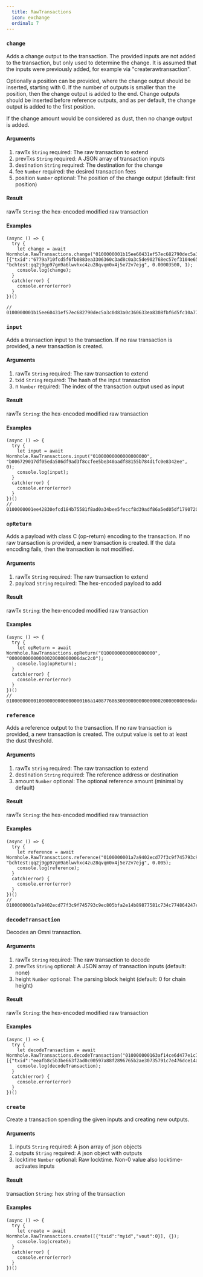 ```yaml
---
  title: RawTransactions
  icon: exchange
  ordinal: 7
---
```


### `change`

Adds a change output to the transaction. The provided inputs are not added to the transaction, but only used to determine the change. It is assumed that the inputs were previously added, for example via "createrawtransaction".

Optionally a position can be provided, where the change output should be inserted, starting with 0. If the number of outputs is smaller than the position, then the change output is added to the end. Change outputs should be inserted before reference outputs, and as per default, the change output is added to the first position.

If the change amount would be considered as dust, then no change output is added.

#### Arguments

1.  rawTx `String` required: The raw transaction to extend
2.  prevTxs `String` required: A JSON array of transaction inputs
3.  destination `String` required: The destination for the change
4.  fee `Number` required: the desired transaction fees
5.  position `Number` optional: The position of the change output (default: first position)

#### Result

rawTx `String`: the hex-encoded modified raw transaction

#### Examples


    (async () => {
      try {
        let change = await Wormhole.RawTransactions.change("0100000001b15ee60431ef57ec682790dec5a3c0d83a0c360633ea8308fbf6d5fc10a779670400000000ffffffff025c0d00000000000047512102f3e471222bb57a7d416c82bf81c627bfcd2bdc47f36e763ae69935bba4601ece21021580b888ff56feb27f17f08802ebed26258c23697d6a462d43fc13b565fda2dd52aeaa0a0000000000001976a914946cb2e08075bcbaf157e47bcb67eb2b2339d24288ac00000000", [{"txid":"6779a710fcd5f6fb0883ea3306360c3ad8c0a3c5de902768ec57ef3104e65eb1","vout":4,"scriptPubKey":"76a9147b25205fd98d462880a3e5b0541235831ae959e588ac","value":0.00068257}], "bchtest:qq2j9gp97gm9a6lwvhxc4zu28qvqm0x4j5e72v7ejg", 0.00003500, 1);
        console.log(change);
      }
      catch(error) {
        console.error(error)
      }
    })()

    // 0100000001b15ee60431ef57ec682790dec5a3c0d83a0c360633ea8308fbf6d5fc10a779670400000000ffffffff035c0d00000000000047512102f3e471222bb57a7d416c82bf81c627bfcd2bdc47f36e763ae69935bba4601ece21021580b888ff56feb27f17f08802ebed26258c23697d6a462d43fc13b565fda2dd52aeefe40000000000001976a9141522a025f2365eebee65cd8a8b8a38180dbcd59588acaa0a0000000000001976a914946cb2e08075bcbaf157e47bcb67eb2b2339d24288ac00000000


### `input`

Adds a transaction input to the transaction. If no raw transaction is provided, a new transaction is created.

#### Arguments

1.  rawTx `String` required: The raw transaction to extend
2.  txid `String` required: The hash of the input transaction
3.  n `Number` required: The index of the transaction output used as input

#### Result

rawTx `String`: the hex-encoded modified raw transaction

#### Examples


    (async () => {
      try {
        let input = await Wormhole.RawTransactions.input("01000000000000000000", "b006729017df05eda586df9ad3f8ccfee5be340aadf88155b784d1fc0e8342ee", 0);
        console.log(input);
      }
      catch(error) {
        console.error(error)
      }
    })()
    // 0100000001ee42830efcd184b75581f8ad0a34bee5feccf8d39adf86a5ed05df17907206b00000000000ffffffff0000000000


### `opReturn`

Adds a payload with class C (op-return) encoding to the transaction. If no raw transaction is provided, a new transaction is created. If the data encoding fails, then the transaction is not modified.

#### Arguments

1.  rawTx `String` required: The raw transaction to extend
2.  payload `String` required: The hex-encoded payload to add

#### Result

rawTx `String`: the hex-encoded modified raw transaction

#### Examples


    (async () => {
      try {
        let opReturn = await Wormhole.RawTransactions.opReturn("01000000000000000000", "00000000000000020000000006dac2c0");
        console.log(opReturn);
      }
      catch(error) {
        console.error(error)
      }
    })()
    // 0100000000010000000000000000166a140877686300000000000000020000000006dac2c000000000


### `reference`

Adds a reference output to the transaction. If no raw transaction is provided, a new transaction is created. The output value is set to at least the dust threshold.

#### Arguments

1.  rawTx `String` required: The raw transaction to extend
2.  destination `String` required: The reference address or destination
3.  amount `Number` optional: The optional reference amount (minimal by default)

#### Result

rawTx `String`: the hex-encoded modified raw transaction

#### Examples


    (async () => {
      try {
        let reference = await Wormhole.RawTransactions.reference("0100000001a7a9402ecd77f3c9f745793c9ec805bfa2e14b89877581c734c774864247e6f50400000000ffffffff03aa0a0000000000001976a9146d18edfe073d53f84dd491dae1379f8fb0dfe5d488ac5c0d0000000000004751210252ce4bdd3ce38b4ebbc5a6e1343608230da508ff12d23d85b58c964204c4cef3210294cc195fc096f87d0f813a337ae7e5f961b1c8a18f1f8604a909b3a5121f065b52aeaa0a0000000000001976a914946cb2e08075bcbaf157e47bcb67eb2b2339d24288ac00000000", "bchtest:qq2j9gp97gm9a6lwvhxc4zu28qvqm0x4j5e72v7ejg", 0.005);
        console.log(reference);
      }
      catch(error) {
        console.error(error)
      }
    })()
    // 0100000001a7a9402ecd77f3c9f745793c9ec805bfa2e14b89877581c734c774864247e6f50400000000ffffffff04aa0a0000000000001976a9146d18edfe073d53f84dd491dae1379f8fb0dfe5d488ac5c0d0000000000004751210252ce4bdd3ce38b4ebbc5a6e1343608230da508ff12d23d85b58c964204c4cef3210294cc195fc096f87d0f813a337ae7e5f961b1c8a18f1f8604a909b3a5121f065b52aeaa0a0000000000001976a914946cb2e08075bcbaf157e47bcb67eb2b2339d24288ac20a10700000000001976a9141522a025f2365eebee65cd8a8b8a38180dbcd59588ac00000000


### `decodeTransaction`

Decodes an Omni transaction.

#### Arguments

1.  rawTx `String` required: The raw transaction to decode
2.  prevTxs `String` optional: A JSON array of transaction inputs (default: none)
3.  height `Number` optional: The parsing block height (default: 0 for chain height)

#### Result

rawTx `String`: the hex-encoded modified raw transaction

#### Examples


    (async () => {
      try {
        let decodeTransaction = await Wormhole.RawTransactions.decodeTransaction("010000000163af14ce6d477e1c793507e32a5b7696288fa89705c0d02a3f66beb3c5b8afee0100000000ffffffff02ac020000000000004751210261ea979f6a06f9dafe00fb1263ea0aca959875a7073556a088cdfadcd494b3752102a3fd0a8a067e06941e066f78d930bfc47746f097fcd3f7ab27db8ddf37168b6b52ae22020000000000001976a914946cb2e08075bcbaf157e47bcb67eb2b2339d24288ac00000000", [{"txid":"eeafb8c5b3be663f2ad0c00597a88f2896765b2ae30735791c7e476dce14af63","vout":1,"scriptPubKey":"76a9149084c0bd89289bc025d0264f7f23148fb683d56c88ac","value":0.0001123}]);
        console.log(decodeTransaction);
      }
      catch(error) {
        console.error(error)
      }
    })()


### `create`

Create a transaction spending the given inputs and creating new outputs.

#### Arguments

1.  inputs `String` required: A json array of json objects
2.  outputs `String` required: A json object with outputs
3.  locktime `Number` optional: Raw locktime. Non-0 value also locktime-activates inputs

#### Result

transaction `String`: hex string of the transaction

#### Examples


    (async () => {
      try {
        let create = await Wormhole.RawTransactions.create([{"txid":"myid","vout":0}], {});
        console.log(create);
      }
      catch(error) {
        console.error(error)
      }
    })()
